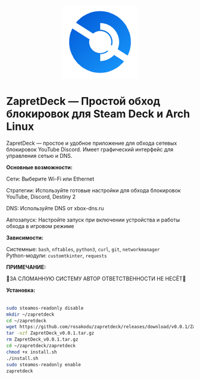 <p align="center">
  <img src="https://raw.githubusercontent.com/rosakodu/zapretdeck/master/zapretdeck.png" alt="ZapretDeck" width="200"/>
</p>

# ZapretDeck — Простой обход блокировок для Steam Deck и Arch Linux

ZapretDeck — простое и удобное приложение для обхода сетевых блокировок YouTube Discord. Имеет графический интерфейс для управления сетью и DNS.

**Основные возможности:**  

Сети: Выберите Wi-Fi или Ethernet  

Стратегии: Используйте готовые настройки для обхода блокировок YouTube, Discord, Destiny 2

DNS: Используйте DNS от xbox-dns.ru

Автозапуск: Настройте запуск при включении устройства и работы обхода в игровом режиме  


**Зависимости:**  

Системные: `bash`, `nftables`, `python3`, `curl`, `git`, `networkmanager`  
Python-модули: `customtkinter`, `requests`  

**ПРИМЕЧАНИЕ:**

🙂ЗА СЛОМАННУЮ СИСТЕМУ АВТОР ОТВЕТСТВЕННОСТИ НЕ НЕСЁТ🙂

**Установка:**  
```bash

sudo steamos-readonly disable
mkdir ~/zapretdeck
cd ~/zapretdeck
wget https://github.com/rosakodu/zapretdeck/releases/download/v0.0.1/ZapretDeck_v0.0.1.tar.gz
tar -xzf ZapretDeck_v0.0.1.tar.gz
rm ZapretDeck_v0.0.1.tar.gz
cd ~/zapretdeck/zapretdeck
chmod +x install.sh
./install.sh
sudo steamos-readonly enable
zapretdeck

